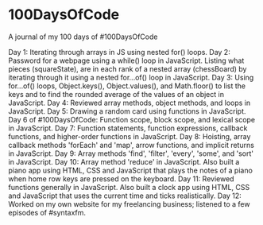 # 100DaysOfCode
A journal of my 100 days of #100DaysOfCode

Day 1: Iterating through arrays in JS using nested for() loops.
Day 2: Password for a webpage using a while() loop in JavaScript. Listing what pieces (squareState), are in each rank of a nested array (chessBoard) by iterating through it using a nested for...of() loop in JavaScript.
Day 3: Using for...of() loops, Object.keys(), Object.values(), and Math.floor() to list the keys and to find the rounded average of the values of an object in JavaScript.
Day 4: Reviewed array methods, object methods, and loops in JavaScript.
Day 5: Drawing a random card using functions in JavaScript.
Day 6 of #100DaysOfCode: Function scope, block scope, and lexical scope in JavaScript.
Day 7: Function statements, function expressions, callback functions, and higher-order functions in JavaScript.
Day 8: Hoisting, array callback methods 'forEach' and 'map', arrow functions, and implicit returns in JavaScript.
Day 9: Array methods 'find', 'filter', 'every', 'some', and 'sort' in JavaScript.
Day 10: Array method 'reduce' in JavaScript. Also built a piano app using HTML, CSS and JavaScript that plays the notes of a piano when home row keys are pressed on the keyboard. 
Day 11: Reviewed functions generally in JavaScript. Also built a clock app using HTML, CSS and JavaScript that uses the current time and ticks realistically.
Day 12: Worked on my own website for my freelancing business; listened to a few episodes of #syntaxfm.
